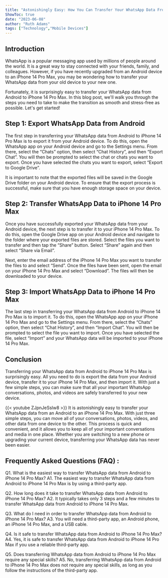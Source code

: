 ```yaml
---
title: "Astonishingly Easy: How You Can Transfer Your WhatsApp Data From Android To iPhone 14 Pro Max In Just 3 Steps!"
ShowToc: true 
date: "2023-06-08"
author: "Ruth Adams" 
tags: ["Technology","Mobile Devices"]
---
```

## Introduction

WhatsApp is a popular messaging app used by millions of people around the world. It is a great way to stay connected with your friends, family, and colleagues. However, if you have recently upgraded from an Android device to an iPhone 14 Pro Max, you may be wondering how to transfer your WhatsApp data from your old device to your new one.

Fortunately, it is surprisingly easy to transfer your WhatsApp data from Android to iPhone 14 Pro Max. In this blog post, we'll walk you through the steps you need to take to make the transition as smooth and stress-free as possible. Let's get started!

## Step 1: Export WhatsApp Data from Android

The first step in transferring your WhatsApp data from Android to iPhone 14 Pro Max is to export it from your Android device. To do this, open the WhatsApp app on your Android device and go to the Settings menu. From there, select the “Chats” option, then select “Chat History”, and then “Export Chat”. You will then be prompted to select the chat or chats you want to export. Once you have selected the chats you want to export, select “Export to Google Drive”.

It is important to note that the exported files will be saved in the Google Drive folder on your Android device. To ensure that the export process is successful, make sure that you have enough storage space on your device.

## Step 2: Transfer WhatsApp Data to iPhone 14 Pro Max

Once you have successfully exported your WhatsApp data from your Android device, the next step is to transfer it to your iPhone 14 Pro Max. To do this, open the Google Drive app on your Android device and navigate to the folder where your exported files are stored. Select the files you want to transfer and then tap the “Share” button. Select “Share” again and then select “Share via Email”.

Next, enter the email address of the iPhone 14 Pro Max you want to transfer the files to and select “Send”. Once the files have been sent, open the email on your iPhone 14 Pro Max and select “Download”. The files will then be downloaded to your device.

## Step 3: Import WhatsApp Data to iPhone 14 Pro Max

The last step in transferring your WhatsApp data from Android to iPhone 14 Pro Max is to import it. To do this, open the WhatsApp app on your iPhone 14 Pro Max and go to the Settings menu. From there, select the “Chats” option, then select “Chat History”, and then “Import Chat”. You will then be prompted to select the file you want to import. Once you have selected the file, select “Import” and your WhatsApp data will be imported to your iPhone 14 Pro Max.

## Conclusion

Transferring your WhatsApp data from Android to iPhone 14 Pro Max is surprisingly easy. All you need to do is export the data from your Android device, transfer it to your iPhone 14 Pro Max, and then import it. With just a few simple steps, you can make sure that all your important WhatsApp conversations, photos, and videos are safely transferred to your new device.

{{< youtube ZJpnJeSslw8 >}} 
It is astonishingly easy to transfer your WhatsApp data from an Android to an iPhone 14 Pro Max. With just three simple steps, you can move all of your conversations, photos, videos, and other data from one device to the other. This process is quick and convenient, and it allows you to keep all of your important conversations and media in one place. Whether you are switching to a new phone or upgrading your current device, transferring your WhatsApp data has never been easier.

## Frequently Asked Questions (FAQ) :
Q1. What is the easiest way to transfer WhatsApp data from Android to iPhone 14 Pro Max?
A1. The easiest way to transfer WhatsApp data from Android to iPhone 14 Pro Max is by using a third-party app.

Q2. How long does it take to transfer WhatsApp data from Android to iPhone 14 Pro Max?
A2. It typically takes only 3 steps and a few minutes to transfer WhatsApp data from Android to iPhone 14 Pro Max.

Q3. What do I need in order to transfer WhatsApp data from Android to iPhone 14 Pro Max?
A3. You will need a third-party app, an Android phone, an iPhone 14 Pro Max, and a USB cable.

Q4. Is it safe to transfer WhatsApp data from Android to iPhone 14 Pro Max?
A4. Yes, it is safe to transfer WhatsApp data from Android to iPhone 14 Pro Max if you use a reliable third-party app.

Q5. Does transferring WhatsApp data from Android to iPhone 14 Pro Max require any special skills?
A5. No, transferring WhatsApp data from Android to iPhone 14 Pro Max does not require any special skills, as long as you follow the instructions of the third-party app.



